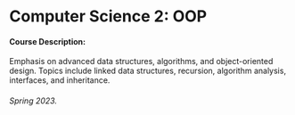 # Computer Science 2: OOP

#### Course Description: 
Emphasis on advanced data structures, algorithms, and object-oriented design. Topics include linked data structures, recursion, algorithm analysis, interfaces, and inheritance. 

#### 

###### Spring 2023. 
